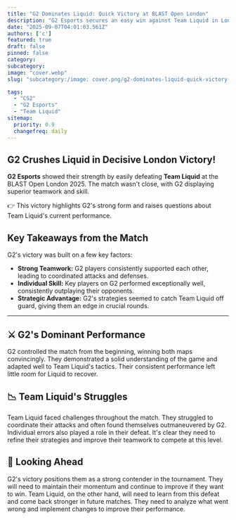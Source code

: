 ```yaml
---
title: "G2 Dominates Liquid: Quick Victory at BLAST Open London"
description: "G2 Esports secures an easy win against Team Liquid in London."
date: "2025-09-07T04:01:03.561Z"
authors: ['c']
featured: true
draft: false
pinned: false
category:
subcategory:
image: "cover.webp"
slug: "subcategory:/image: cover.png/g2-dominates-liquid-quick-victory-at-blast-open-london"

tags:
  - "CS2"
  - "G2 Esports"
  - "Team Liquid"
sitemap:
  priority: 0.9
  changefreq: daily
---
```


## **G2 Crushes Liquid in Decisive London Victory!**

**G2 Esports** showed their strength by easily defeating **Team Liquid** at the BLAST Open London 2025. The match wasn't close, with G2 displaying superior teamwork and skill.

👉 This victory highlights G2's strong form and raises questions about Team Liquid's current performance.

## Key Takeaways from the Match

G2's victory was built on a few key factors:

*   **Strong Teamwork:** G2 players consistently supported each other, leading to coordinated attacks and defenses.
*   **Individual Skill:** Key players on G2 performed exceptionally well, consistently outplaying their opponents.
*   **Strategic Advantage:** G2's strategies seemed to catch Team Liquid off guard, giving them an edge in crucial rounds.

---

## ⚔️ G2's Dominant Performance

G2 controlled the match from the beginning, winning both maps convincingly. They demonstrated a solid understanding of the game and adapted well to Team Liquid's tactics. Their consistent performance left little room for Liquid to recover.

## 📉 Team Liquid's Struggles

Team Liquid faced challenges throughout the match. They struggled to coordinate their attacks and often found themselves outmaneuvered by G2. Individual errors also played a role in their defeat. It's clear they need to refine their strategies and improve their teamwork to compete at this level.

## 🔮 Looking Ahead

G2's victory positions them as a strong contender in the tournament. They will need to maintain their momentum and continue to improve if they want to win. Team Liquid, on the other hand, will need to learn from this defeat and come back stronger in future matches. They need to analyze what went wrong and implement changes to improve their performance.